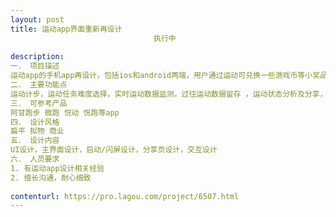 ```yaml
---                
layout: post       
title: 运动app界面重新再设计
                                执行中
           
description: 
一． 项目描述 
运动app的手机app再设计，包括ios和android两端，用户通过运动可兑换一些游戏币等小奖品，其他常规功能参照现有市场同类竞品。本次作为产品迭代，已经有前作可参考，但是这次要对设计风格等方面进行修改
二． 主要功能点
运动计步，运动任务难度选择，实时运动数据监测，过往运动数据留存 ，运动状态分析及分享，个人信息及相关数据的配比。
三． 可参考产品 
阿甘跑步 微跑 悦动 悦跑等app
四． 设计风格
扁平 拟物 商业
五． 设计内容
UI设计，主界面设计，启动/闪屏设计，分享页设计，交互设计
六． 人员要求
1. 有运动app设计相关经验
2. 擅长沟通，耐心细致
     
contenturl: https://pro.lagou.com/project/6507.html      
---                 
```

